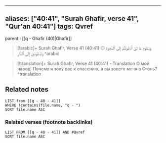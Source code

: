 
---
aliases: ["40:41", "Surah Ghafir, verse 41", "Qur'an 40:41"]
tags: Qvref
---

parent:: [[q - Ghafir (40)|Ghafir]]

> [!arabic]+ Surah Ghafir, Verse 41 (40:41)
> <span class="quran-arabic">۞ وَيَـٰقَوْمِ مَا لِىٓ أَدْعُوكُمْ إِلَى ٱلنَّجَوٰةِ وَتَدْعُونَنِىٓ إِلَى ٱلنَّارِ</span>
^arabic

> [!translation]+ Surah Ghafir, Verse 41 (40:41) - Translation
> О мой народ! Почему я зову вас к спасению, а вы зовете меня в Огонь?
^translation



## Related notes
```dataview
LIST from [[q - 40 - 41]]
WHERE !contains(file.name, "q - ")
SORT file.name ASC
```

### Related verses (footnote backlinks)
```dataview
LIST FROM [[q - 40 - 41]] AND #Qvref
SORT file.name ASC
```

